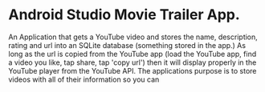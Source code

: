 # Android Studio Movie Trailer App.

An Application that gets a YouTube video and stores the name, description, rating and url into an SQLite database (something stored in the app.) As long as the url is copied from the YouTube app (load the YouTube app, find a video you like, tap share, tap 'copy url') then it will display properly in the YouTube player from the YouTube API. The applications purpose is to store videos with all of their information so you can 
